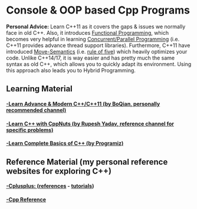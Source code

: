 # Console & OOP based Cpp Programs

**Personal Advice:** Learn C++11 as it covers the gaps & issues we normally face in old C++. Also, it introduces [Functional Programming](https://medium.com/@shaistha24/functional-programming-vs-object-oriented-programming-oop-which-is-better-82172e53a526), which becomes very helpful in learning [Concurrent/Parallel Programming](https://www.youtube.com/playlist?list=PL5jc9xFGsL8E12so1wlMS0r0hTQoJL74M) (i.e. C++11 provides advance thread support libraries). Furthermore, C++11 have introduced [Move-Semantics](https://www.internalpointers.com/post/c-rvalue-references-and-move-semantics-beginners) (i.e. [rule of five](https://en.cppreference.com/w/cpp/language/rule_of_three)) which heavily optimizes your code. Unlike C++14/17, it is way easier and has pretty much the same syntax as old C++, which allows you to quickly adapt its environment. Using this approach also leads you to Hybrid Programming.

## Learning Material
#### [-Learn Advance & Modern C++/C++11 (by BoQian, personally recommended channel)](https://www.youtube.com/user/BoQianTheProgrammer/playlists)
#### [-Learn C++ with CppNuts (by Rupesh Yadav, reference channel for specific problems)](https://www.youtube.com/c/CppNuts/playlists)
#### [-Learn Complete Basics of C++ (by Programiz)](https://www.programiz.com/cpp-programming)

## Reference Material (my personal reference websites for exploring C++)
#### [-Cplusplus: ](https://cplusplus.com/reference/) ([references](https://cplusplus.com/reference/) - [tutorials](https://cplusplus.com/doc/tutorial/))
#### [-Cpp Reference ](https://en.cppreference.com/w/)
